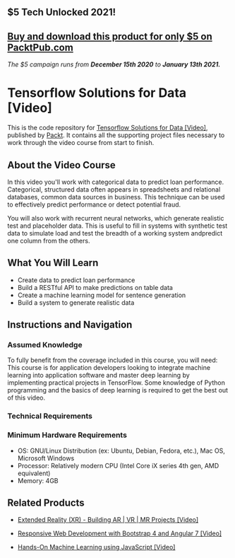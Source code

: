 ## $5 Tech Unlocked 2021!
[Buy and download this product for only $5 on PacktPub.com](https://www.packtpub.com/)
-----
*The $5 campaign         runs from __December 15th 2020__ to __January 13th 2021.__*

# Tensorflow Solutions for Data [Video]
This is the code repository for [Tensorflow Solutions for Data [Video]](https://www.packtpub.com/big-data-and-business-intelligence/tensorflow-solutions-data-video?utm_source=github&utm_medium=repository&utm_campaign=9781788475488), published by [Packt](https://www.packtpub.com/?utm_source=github). It contains all the supporting project files necessary to work through the video course from start to finish.
## About the Video Course
In this video you'll work with categorical data to predict loan performance. Categorical, structured data often appears in spreadsheets and relational databases, common data sources in business. This technique can be used to effectively predict performance or detect potential fraud.

You will also work with recurrent neural networks, which generate realistic test and placeholder data. This is useful to fill in systems with synthetic test data to simulate load and test the breadth of a working system andpredict one column from the others.

<H2>What You Will Learn</H2>
<DIV class=book-info-will-learn-text>
<UL>
<LI>Create data to predict loan performance 
<LI>Build a RESTful API to make predictions on table data 
<LI>Create a machine learning model for sentence generation 
<LI>Build a system to generate realistic data </LI></UL></DIV>

## Instructions and Navigation
### Assumed Knowledge
To fully benefit from the coverage included in this course, you will need:<br/>
This course is for application developers looking to integrate machine learning into application software and master deep learning by implementing practical projects in TensorFlow. Some knowledge of Python programming and the basics of deep learning is required to get the best out of this video.		
### Technical Requirements

### Minimum Hardware Requirements
<UL>
<LI>OS: GNU/Linux Distribution (ex: Ubuntu, Debian, Fedora, etc.), Mac OS, Microsoft Windows</LI>
<LI>Processor: Relatively modern CPU (Intel Core iX series 4th gen,  AMD equivalent)</LI>
<LI>Memory: 4GB</LI></UL>


 

## Related Products
* [Extended Reality (XR) - Building AR | VR | MR Projects [Video]](https://www.packtpub.com/game-development/extended-reality-xr-building-ar-vr-mr-projects-video?utm_source=github&utm_medium=repository&utm_campaign=9781838559694)

* [Responsive Web Development with Bootstrap 4 and Angular 7 [Video]](https://www.packtpub.com/web-development/responsive-web-development-bootstrap-4-and-angular-7-video?utm_source=github&utm_medium=repository&utm_campaign=9781789615272)

* [Hands-On Machine Learning using JavaScript [Video]](https://www.packtpub.com/application-development/hands-machine-learning-using-javascript-video?utm_source=github&utm_medium=repository&utm_campaign=9781789613360)

